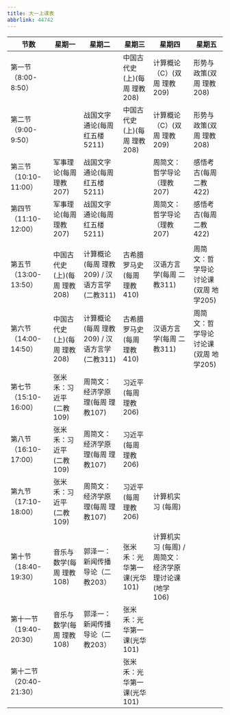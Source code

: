 ```yaml
---
title: 大一上课表
abbrlink: 44742
---
```

|节数|星期一|星期二|星期三|星期四|星期五|
|--|--|--|--|--|--|
|第一节（8:00-8:50）|      |      |中国古代史 (上)(每周 理教208)|计算概论（C）(双周 理教209)|形势与政策(双周 理教208)|
|第二节（9:00-9:50）|      |战国文字通论(每周 红五楼5211) |中国古代史 (上)(每周 理教208)|计算概论（C）(双周 理教209)|形势与政策(双周 理教208)|
|第三节（10:10-11:00）|军事理论(每周 理教207)|战国文字通论(每周 红五楼5211) |      |周简文：哲学导论（理教207)|感悟考古(每周 二教422)|
|第四节（11:10-12:00）|军事理论(每周 理教207)|战国文字通论(每周 红五楼5211) |      |周简文：哲学导论（理教207)|感悟考古(每周 二教422)|
|      |      |      |      |      |      |
|第五节（13:00-13:50）|中国古代史 (上)(每周 理教208)|计算概论 (每周 理教209) / 汉语方言学 (二教311)|古希腊罗马史(每周 理教410)|汉语方言学(每周 二教311)|周简文：哲学导论讨论课(双周 地学205)|
|第六节（14:00-14:50）|中国古代史 (上)(每周 理教208)|计算概论 (每周 理教209) / 汉语方言学 (二教311)|古希腊罗马史(每周 理教410)|汉语方言学(每周 二教311)|周简文：哲学导论讨论课(双周 地学205)|
|第七节（15:10-16:00）|张米禾：习近平 (二教109)|周简文：经济学原理(每周 理教107)|习近平(每周 理教206)|      |      |
|第八节（16:10-17:00）|张米禾：习近平 (二教109)|周简文：经济学原理(每周 理教107)|习近平(每周 理教206)|      |      |
|第九节（17:10-18:00）|张米禾：习近平 (二教109)|周简文：经济学原理(每周 理教107)|习近平(每周 理教206)|计算机实习 (每周)|      |
|      |      |      |      |      |      |
|第十节（18:40-19:30）|音乐与数学(每周 理教108)|郭泽一：新闻传播导论（二教203）|张米禾：光华第一课(光华101)|计算机实习 (每周) / 周简文：经济学原理讨论课(地学 106)|      |
|第十一节（19:40-20:30）|音乐与数学(每周 理教108)|郭泽一：新闻传播导论（二教203）|张米禾：光华第一课(光华101)|      |      |
|第十二节（20:40-21:30）|      |      |张米禾：光华第一课(光华101)|      |      |